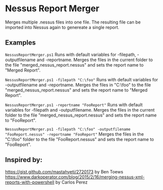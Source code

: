 # Nessus Report Merger

Merges multiple .nessus files into one file.  The resulting file can be imported into Nessus again to genereate a single report.

## Examples
`NessusReportMerger.ps1`
Runs with default variables for -filepath, -outputfilename and -reportname.
Merges the files in the current folder to the file "merged_nessus_report.nessus" and sets the report name to "Merged Report".

`NessusReportMerger.ps1 -filepath "C:\foo"`
Runs with default variables for -outputfilename and -reportname.
Merges the files in "C:\foo" to the file "merged_nessus_report.nessus" and sets the report name to "Merged Report".

`NessusReportMerger.ps1 -reportname "FooReport"`
Runs with default variables for -filepath and -outputfilename.
Merges the files in the current folder to the file "merged_nessus_report.nessus" and sets the report name to "FooReport".

`NessusReportMerger.ps1 -filepath "C:\foo" -outputfilename "FooReport.nessus" -reportname "FooReport"`
Merges the files in the "C:\foo" folder to the file "FooReport.nessus" and sets the report name to "FooReport".

## Inspired by:
https://gist.github.com/mastahyeti/2720173 by Ben Toews
https://www.darkoperator.com/blog/2015/2/16/merging-nessus-xml-reports-with-powershell by Carlos Perez
